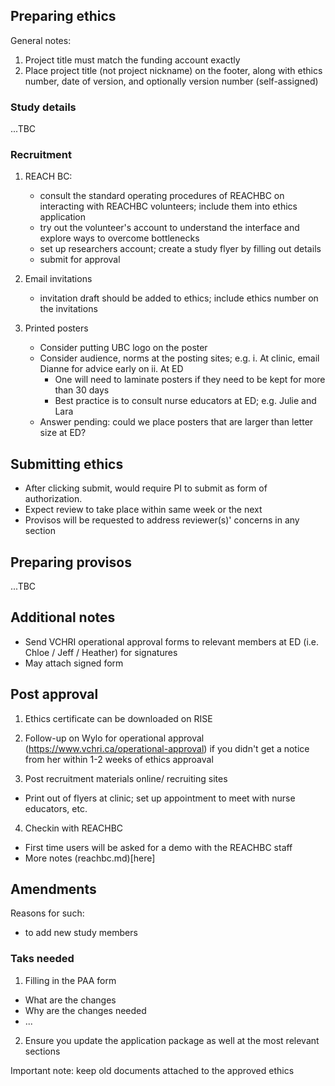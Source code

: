 
## Preparing ethics

General notes:
1. Project title must match the funding account exactly
2. Place project title (not project nickname) on the footer, along with ethics number, date of version, and optionally version number (self-assigned)

### Study details

...TBC

### Recruitment

1. REACH BC: 
    - consult the standard operating procedures of REACHBC on interacting with REACHBC volunteers; include them into ethics application
    - try out the volunteer's account to understand the interface and explore ways to overcome bottlenecks 
    - set up researchers account; create a study flyer by filling out details
    - submit for approval

2. Email invitations 
    - invitation draft should be added to ethics; include ethics number on the invitations

3. Printed posters
    - Consider putting UBC logo on the poster
    - Consider audience, norms at the posting sites; e.g.
      i. At clinic, email Dianne for advice early on
      ii. At ED
        - One will need to laminate posters if they need to be kept for more than 30 days 
        - Best practice is to consult nurse educators at ED; e.g. Julie and Lara 
    - Answer pending: could we place posters that are larger than letter size at ED?

## Submitting ethics

- After clicking submit, would require PI to submit as form of authorization.
- Expect review to take place within same week or the next
- Provisos will be requested to address reviewer(s)' concerns in any section

## Preparing provisos

...TBC

## Additional notes

- Send VCHRI operational approval forms to relevant members at ED (i.e. Chloe / Jeff / Heather) for signatures
- May attach signed form 

## Post approval 

1. Ethics certificate can be downloaded on RISE

2. Follow-up on Wylo for operational approval (https://www.vchri.ca/operational-approval) if you didn't get a notice from her within 1-2 weeks of ethics approaval

3. Post recruitment materials online/ recruiting sites   
  - Print out of flyers at clinic; set up appointment to meet with nurse educators, etc.

4. Checkin with REACHBC
  - First time users will be asked for a demo with the REACHBC staff
  - More notes (reachbc.md)[here]


## Amendments

Reasons for such:
- to add new study members

### Taks needed 
1. Filling in the PAA form 
- What are the changes
- Why are the changes needed
- ...
2. Ensure you update the application package as well at the most relevant sections

Important note: keep old documents attached to the approved ethics
